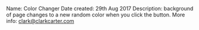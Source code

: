 Name: Color Changer
Date created: 29th Aug 2017
Description: background of page changes to a new random color when you click the button. 
More info: clark@clarkcarter.com

